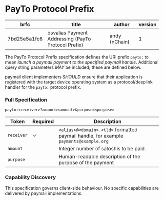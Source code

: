 # PayTo Protocol Prefix

| brfc         | title                                               | author        | version |
| ------------ | --------------------------------------------------- | ------------- | ------- |
| 7bd25e5a1fc6 | bsvalias Payment Addressing (PayTo Protocol Prefix) | andy (nChain) | 1       |

The PayTo Protocol Prefix specification defines the URI prefix `payto:` to mean _launch a paymail payment to the specified paymail handle_. Additional query string parameters _MAY_ be included; these are defined below.

paymail client implementers _SHOULD_ ensure that their application is registered with the target device operating system as a protocol/deeplink handler for the `payto:` protocol prefix.

### Full Specification

```
payto:<receiver>?amount=<amount>&purpose=<purpose>
```

| Token      | Required | Description                                                                           |
| ---------- | -------- | ------------------------------------------------------------------------------------- |
| `receiver` | ✓        | `<alias>@<domain>.<tld>` formatted paymail handle, for example `payments@example.org` |
| `amount`   |          | Integer number of satoshis to be paid.                                                |
| `purpose`  |          | Human-readable description of the purpose of the payment                              |

### Capability Discovery

This specification governs client-side behaviour. No specific capabilities are delivered by paymail implementations.
